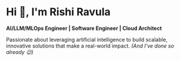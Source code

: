 # Hi 👋, I'm Rishi Ravula

**AI/LLM/MLOps Engineer | Software Engineer | Cloud Architect**

Passionate about leveraging artificial intelligence to build scalable, innovative solutions that make a real-world impact. *(And I've done so already 😉)*
